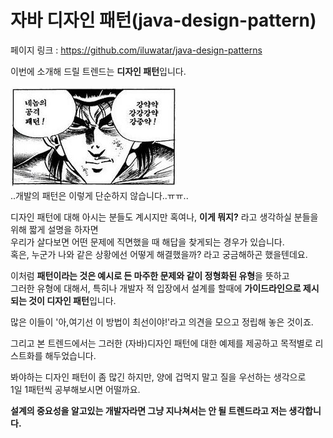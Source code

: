 # 자바 디자인 패턴(java-design-pattern)
 
페이지 링크 : https://github.com/iluwatar/java-design-patterns
 
이번에 소개해 드릴 트렌드는 **디자인 패턴**입니다.  

![이미지](../img/007-22-01.PNG)  
..개발의 패턴은 이렇게 단순하지 않습니다..ㅠㅠ..  

디자인 패턴에 대해 아시는 분들도 계시지만 혹여나, **이게 뭐지?** 라고 생각하실 분들을 위해 짧게 설명을 하자면  
우리가 살다보면 어떤 문제에 직면했을 때 해답을 찾게되는 경우가 있습니다.  
혹은, 누군가 나와 같은 상황에선 어떻게 해결했을까? 라고 궁금해하곤 했을텐데요.  
  
이처럼 **패턴이라는 것은 예시로 든 마주한 문제와 같이 정형화된 유형**을 뜻하고  
그러한 유형에 대해서, 특히나 개발자 적 입장에서 설계를 할때에 **가이드라인으로 제시되는 것이 디자인 패턴**입니다.  
  
많은 이들이 '아,여기선 이 방법이 최선이야!'라고 의견을 모으고 정립해 놓은 것이죠.  
 
그리고 본 트렌드에서는 그러한 (자바)디자인 패턴에 대한 예제를 제공하고 목적별로 리스트화를 해두었습니다.  
  
봐야하는 디자인 패턴이 좀 많긴 하지만, 양에 겁먹지 말고 질을 우선하는 생각으로  
1일 1패턴씩 공부해보시면 어떨까요.  
  
**설계의 중요성을 알고있는 개발자라면 그냥 지나쳐서는 안 될 트렌드라고 저는 생각합니다.**
